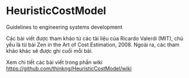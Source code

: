 # HeuristicCostModel
Guidelines to engineering systems development

Các bài viết được tham khảo từ các tài liệu của Ricardo Valerdi (MIT), chủ yếu là từ bài Zen in the Art of Cost Estimation, 2008. Ngoài ra, các tham khảo khác sẽ được ghi cuối mỗi bài. 

Xem chi tiết các bài viết trong phần wiki https://github.com/thinkng/HeuristicCostModel/wiki

